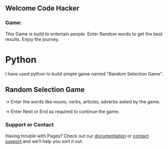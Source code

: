 ## Welcome Code Hacker

### Game:

This Game is build to entertain people. Enter Random words to get the best results. Enjoy the journey.

# Python
I have used python to build simple game named "Random Selection Game".
## Random Selection Game
-> Enter the words like nouns, verbs, articles, adverbs asked by the game. 

-> Enter Next or End as required to continue the game.


### Support or Contact

Having trouble with Pages? Check out our [documentation](https://docs.github.com/categories/github-pages-basics/) or [contact support](https://support.github.com/contact) and we’ll help you sort it out.
